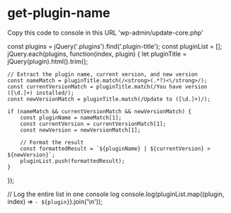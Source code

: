# get-plugin-name
Copy this code to console in this URL 'wp-admin/update-core.php'

const plugins = jQuery('.plugins').find('.plugin-title');
const pluginList = [];
jQuery.each(plugins, function(index, plugin) {
    let pluginTitle = jQuery(plugin).html().trim();

    // Extract the plugin name, current version, and new version
    const nameMatch = pluginTitle.match(/<strong>(.*?)<\/strong>/);
    const currentVersionMatch = pluginTitle.match(/You have version ([\d.]+) installed/);
    const newVersionMatch = pluginTitle.match(/Update to ([\d.]+)/);

    if (nameMatch && currentVersionMatch && newVersionMatch) {
        const pluginName = nameMatch[1];
        const currentVersion = currentVersionMatch[1];
        const newVersion = newVersionMatch[1];

        // Format the result
        const formattedResult = `${pluginName} | ${currentVersion} > ${newVersion}`;
        pluginList.push(formattedResult);
    }
});

// Log the entire list in one console log
console.log(pluginList.map((plugin, index) => `- ${plugin}`).join('\n'));
